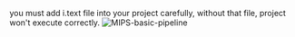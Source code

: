 you must add i.text file into your project carefully, without that file, project won't execute correctly.
![MIPS-basic-pipeline](https://github.com/Arianshahbaziyan/pipeline_MIPS/assets/81573954/77a77651-5fbf-4b72-9653-73607abcab3b)
